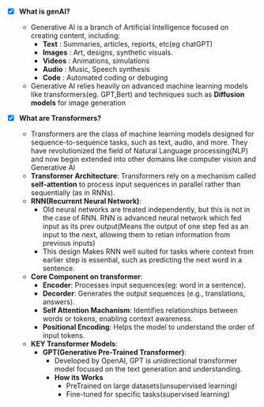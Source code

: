 - [x] **What is genAI?**
    *   Generative AI is a branch of Artificial Intelligence focused on creating content, including:
        *   **Text** : Summaries, articles, reports, etc(eg chatGPT)
        *   **Images** : Art, designs, synthetic visuals.
        *   **Videos** : Animations, simulations
        *   **Audio** : Music, Speech synthesis
        *   **Code** : Automated coding or debuging
    *   Generative AI relies heavily on advanced machine learning models like transformers(eg. GPT,Bert)
    and techniques such as **Diffusion models** for image generation

- [x] **What are Transformers?**
    *   Transformers are the class of machine learning models designed for sequence-to-sequence tasks, such as text, audio, and more. They have revolutionized the field of Natural Language processing(NLP) and now begin extended into other domains like computer vision and Generative AI
    *   **Transformer Architecture**: Transformers rely on a mechanism called **self-attention** to process input sequences in parallel
    rather than sequentially (as in RNNs).
    *   **RNN(Recurrent Neural Network)**: 
        *   Old neural networks are treated independently, but this is not in the case of RNN.
        RNN is advanced neural network which fed input as its prev output(Means the output of one step fed as an input to the next, allowing them to retian information from previous inputs)
        *   This design Makes RNN well suited for tasks where context from earlier step is essential, such as predicting the next word in a sentence.   
    *   **Core Component on transformer**:
        *   **Encoder**: Processes input sequences(eg: word in a sentence).
        *   **Decorder**: Generates the output sequences (e.g., translations, answers).
        *   **Self Attention Machanism**: Identifies relationships between words or tokens, enabling context awareness.
        *   **Positional Encoding**: Helps the model to understand the order of input tokens.
    *   **KEY Transformer Models**: 
        *   **GPT(Generative Pre-Trained Transformer)**:
            *   Developed by OpenAI, GPT is unidirectional transformer model focused on the text generation and understanding.
            * **How its Works**
                *   PreTrained on large datasets(unsupervised learning)
                *   Fine-tuned for specific tasks(supervised learning)
        






